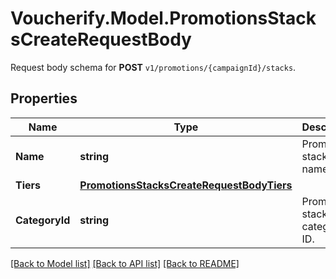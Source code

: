# Voucherify.Model.PromotionsStacksCreateRequestBody
Request body schema for **POST** `v1/promotions/{campaignId}/stacks`.

## Properties

Name | Type | Description | Notes
------------ | ------------- | ------------- | -------------
**Name** | **string** | Promotion stack name. | [optional] 
**Tiers** | [**PromotionsStacksCreateRequestBodyTiers**](PromotionsStacksCreateRequestBodyTiers.md) |  | [optional] 
**CategoryId** | **string** | Promotion stack category ID. | [optional] 

[[Back to Model list]](../README.md#documentation-for-models) [[Back to API list]](../README.md#documentation-for-api-endpoints) [[Back to README]](../README.md)

